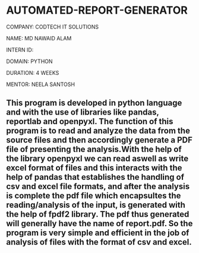 # AUTOMATED-REPORT-GENERATOR

COMPANY: CODTECH IT SOLUTIONS

NAME: MD NAWAID ALAM

INTERN ID:

DOMAIN: PYTHON

DURATION: 4 WEEKS

MENTOR: NEELA SANTOSH

## This program is developed in python language and with the use of libraries like pandas, reportlab and openpyxl. The function of this program is to read and analyze the data from the source files and then accordingly generate a PDF file of presenting the analysis.With the help of the library openpyxl we can read aswell as write excel format of files and this interacts with the help of pandas that establishes the handling of csv and excel file formats, and after the analysis is complete the pdf file which encapsultes the reading/analysis of the input, is generated with the help of fpdf2 library. The pdf thus generated will generally have the name of report.pdf. So the program is very simple and efficient in the job of analysis of files with the format of csv and excel.
